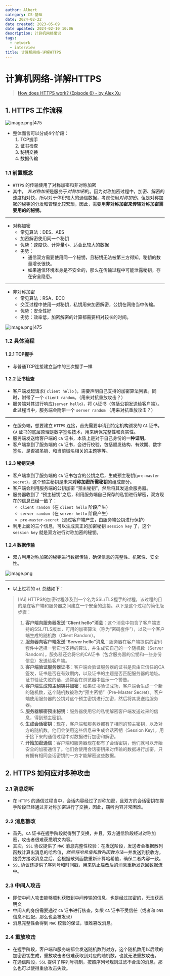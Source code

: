 ```yaml
---
author: Albert
category: CS-基础
date: 2024-02-22
date created: 2023-05-09
date updated: 2024-02-10 10:06
description: 计算机网络常识
tags:
  - network
  - interview
title: 计算机网络-详解HTTPS
---
```


# 计算机网络-详解HTTPS

> [How does HTTPS work? (Episode 6) - by Alex Xu](https://blog.bytebytego.com/p/how-does-https-work-episode-6)

## 1. HTTPS 工作流程

![image.png|475](https://img-20221128.oss-cn-shanghai.aliyuncs.com/img-2023-05/20230915144932.png)

- 整体而言可以分成4个阶段：
  1. TCP握手
  2. 证书检查
  3. 秘钥交换 
  4. 数据传输

### 1.1 前置概念

- `HTTPS` 的传输使用了对称加密和非对称加密
- 其中， *非对称加密*是服务于*对称加密*的。因为对称加密过程中，加密、解密的速度相对快，所以对于体积较大的通信数据，考虑使用*对称加密*。但是对称加密的秘钥的分发和管理比较繁琐，因此，需要用**非对称加密来传输对称加密需要用的的秘钥。**
---
- 对称加密
  - 常见算法：DES、AES
  - 加密解密使用同一个秘钥
  - 优势：速度快、计算量小、适合比较大的数据
  - 劣势：
    - 通信双方需要使用同一个秘钥，且秘钥无法被第三方得知。秘钥的数量增长很快。
    - 如果通信环境本身是不安全的，那么在传输过程中可能泄露秘钥，存在安全隐患。
---
- 非对称加密
  - 常见算法：RSA、ECC
  - 交互过程中使用一对秘钥，私钥用来加密解密，公钥在网络当中传输。
  - 优势：安全性好
  - 劣势：效率低，加密解密的计算都需要相对较长的时间。

![image.png|475](https://img-20221128.oss-cn-shanghai.aliyuncs.com/img-2023-05/20230915153340.png)

### 1.2 具体流程

#### 1.2.1 TCP握手

- 与普通TCP连接建立当中的三次握手一样

#### 1.2.2 证书检查

- 客户端发起请求( `client hello` )，需要声明自己支持的加密算法列表。同时，附带了一个 `client random`。（用来对抗重放攻击？）
- 服务端对其进行响应(`server hello`)，将 `CA`证书（包括公钥发送给客户端）。此过程当中，服务端会附带一个 `server random` （用来对抗重放攻击？）

---

- 在服务端，想要建立 `HTTPS` 连接，首先需要申请到特定机构颁发的 `CA` 证书。`CA` 证书的底层原理是数字签名技术，用来确保完整性和真实性。
- 服务端发送给客户端的 `CA` 证书，本质上是对于自己身份的**一种证明**。
- 客户端拿到了服务端的 `CA` 证书，会进行校验，包括颁发结构、有效期、数字签名、是否被吊销、和当前域名相关的主题等等。

#### 1.2.3 秘钥交换

- 客户端拿到了服务端的 `CA` 证书包含的公钥之后，生成预主秘钥(`pre-master secret`)，这个预主秘钥是未来**对称加密所需秘钥**的组成部分。
- 客户端会利用服务端的公钥加密 “预主秘钥”，然后将其发送会服务器。
- 服务器收到了 “预主秘钥”之后，利用服务端自己保存的私钥进行解密，双方现在的信息已经一致了：
  - `client random`（在 `client hello` 阶段产生）
  - `server random`（在 `server hello` 阶段产生）
  - `pre-master-secret`（通过客户端产生，由服务端公钥进行保护）
- 利用上面的三个信息，可以生成真正的加密秘钥 `session key` 了，这个 `session key` 就是双方进行对称加密的秘钥。

#### 1.2.4 数据传输

- 双方利用对称加密的秘钥进行数据传输，确保信息的完整性、机密性、安全性。

![image.png](https://img-20221128.oss-cn-shanghai.aliyuncs.com/img-2023-05/20230915160501.png)

---

- 以上过程的 `ai` 总结如下：

> [!Ai]
> HTTPS的加密过程涉及到一个名为SSL/TLS握手的过程，该过程的目的是在客户端和服务器之间建立一个安全的连接。以下是这个过程的简化版步骤：
>1. **客户端向服务器发送“Client hello”消息**：这个消息中包含了客户端支持的SSL/TLS版本，可用的加密算法（称为“密码套件”），以及一个客户端生成的随机数（Client Random）。
> 2. **服务器向客户端发送“Server hello”消息**：服务器在客户端提供的密码套件中选择一套它也支持的算法，并生成它自己的一个随机数（Server Random）。服务器还会将它的CA证书（包含服务器的公钥和一些身份信息）发送给客户端。
> 3. **客户端验证服务器证书**：客户端会验证服务器的证书是否由它信任的CA签发，证书是否在有效期内，以及证书的主题是否匹配服务器的地址。证书验证失败的话，通常会在浏览器中显示一个警告。
> 4. **客户端生成预主秘钥并加密**：如果证书验证成功，客户端会生成一个新的随机数，这个随机数被称为“预主密钥”（Pre-Master Secret）。客户端使用服务器的公钥对这个预主密钥进行加密，然后将其发送给服务器。
> 5. **服务器解密预主秘钥**：服务器使用它的私钥解密客户端发送过来的信息，得到预主密钥。
> 6. **生成会话密钥**：现在，客户端和服务器都有了相同的预主密钥，以及对方的随机数。他们会使用这些信息来生成会话密钥（Session Key），用于接下来的通信过程中对数据进行加密和解密。
> 7. **开始加密通信**：客户端和服务器现在都有了会话密钥，他们就可以开始安全的加密通信了。他们会使用会话密钥来对传输的数据进行加密，只有拥有相同会话密钥的一方才能解密这些数据。

## 2. HTTPS 如何应对多种攻击

### 2.1 消息窃听

- 在 `HTTPS` 的通信过程当中，会话内容经过了对称加密，且双方的会话密钥在握手阶段已经通过非对称加密进行了交换，因此，窃听内容非常困难。

### 2.2 消息篡改

- 首先，`CA` 证书在握手阶段就得到了交换，并且，双方通信阶段经过对称加密，攻击者很难获悉明文内容。
- 其次，`SSL` 协议提供了 `MAC` 消息完整性校验：在发送阶段，发送者会根据散列函数计算出消息的哈希值，*然后将哈希值和散列函数方法*一并发送到接收方，接受方接收消息之后，会根据散列函数重新计算哈希值，确保二者内容一致。
- `SSL` 协议还提供了序列号和时间戳，用来防止篡改后的消息重新发送回数据流中。

### 2.3 中间人攻击

- 即使中间人攻击能够顺利获取到中间传输的信息，也是经过加密的，无法获悉明文
- 中间人的身份需要通过 `CA` 证书进行核查，如果 `CA` 证书不受信任（或者和 `DNS` 信息不匹配，那么也会被发现）
- 消息完整性会得到 `MAC` 校验的保证，很难篡改消息。

### 2.4 重放攻击

- 在握手阶段，客户端和服务端都会发送随机数到对方，这个随机数用以后续的加密密钥生成，重放攻击者很难获取到对应的随机数，也就无法重放攻击。
- 在通信阶段，`SSL` 提供了序列号机制，按照序列号规则过滤不合法的消息，那么也可以使得重放攻击失效。